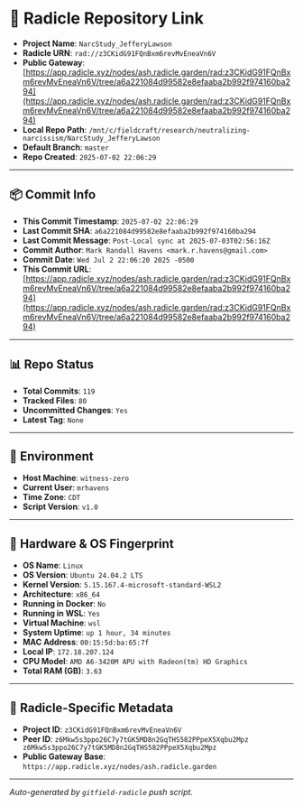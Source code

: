 # 🔗 Radicle Repository Link

- **Project Name**: `NarcStudy_JefferyLawson`
- **Radicle URN**: `rad://z3CKidG91FQnBxm6revMvEneaVn6V`
- **Public Gateway**: [https://app.radicle.xyz/nodes/ash.radicle.garden/rad:z3CKidG91FQnBxm6revMvEneaVn6V/tree/a6a221084d99582e8efaaba2b992f974160ba294](https://app.radicle.xyz/nodes/ash.radicle.garden/rad:z3CKidG91FQnBxm6revMvEneaVn6V/tree/a6a221084d99582e8efaaba2b992f974160ba294)
- **Local Repo Path**: `/mnt/c/fieldcraft/research/neutralizing-narcissism/NarcStudy_JefferyLawson`
- **Default Branch**: `master`
- **Repo Created**: `2025-07-02 22:06:29`

---

## 📦 Commit Info

- **This Commit Timestamp**: `2025-07-02 22:06:29`
- **Last Commit SHA**: `a6a221084d99582e8efaaba2b992f974160ba294`
- **Last Commit Message**: `Post-Local sync at 2025-07-03T02:56:16Z`
- **Commit Author**: `Mark Randall Havens <mark.r.havens@gmail.com>`
- **Commit Date**: `Wed Jul 2 22:06:20 2025 -0500`
- **This Commit URL**: [https://app.radicle.xyz/nodes/ash.radicle.garden/rad:z3CKidG91FQnBxm6revMvEneaVn6V/tree/a6a221084d99582e8efaaba2b992f974160ba294](https://app.radicle.xyz/nodes/ash.radicle.garden/rad:z3CKidG91FQnBxm6revMvEneaVn6V/tree/a6a221084d99582e8efaaba2b992f974160ba294)

---

## 📊 Repo Status

- **Total Commits**: `119`
- **Tracked Files**: `80`
- **Uncommitted Changes**: `Yes`
- **Latest Tag**: `None`

---

## 🧭 Environment

- **Host Machine**: `witness-zero`
- **Current User**: `mrhavens`
- **Time Zone**: `CDT`
- **Script Version**: `v1.0`

---

## 🧬 Hardware & OS Fingerprint

- **OS Name**: `Linux`
- **OS Version**: `Ubuntu 24.04.2 LTS`
- **Kernel Version**: `5.15.167.4-microsoft-standard-WSL2`
- **Architecture**: `x86_64`
- **Running in Docker**: `No`
- **Running in WSL**: `Yes`
- **Virtual Machine**: `wsl`
- **System Uptime**: `up 1 hour, 34 minutes`
- **MAC Address**: `00:15:5d:ba:65:7f`
- **Local IP**: `172.18.207.124`
- **CPU Model**: `AMD A6-3420M APU with Radeon(tm) HD Graphics`
- **Total RAM (GB)**: `3.63`

---

## 🌱 Radicle-Specific Metadata

- **Project ID**: `z3CKidG91FQnBxm6revMvEneaVn6V`
- **Peer ID**: `z6Mkw5s3ppo26C7y7tGK5MD8n2GqTHS582PPpeX5Xqbu2Mpz
z6Mkw5s3ppo26C7y7tGK5MD8n2GqTHS582PPpeX5Xqbu2Mpz`
- **Public Gateway Base**: `https://app.radicle.xyz/nodes/ash.radicle.garden`

---

_Auto-generated by `gitfield-radicle` push script._
